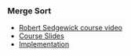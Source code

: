### Merge Sort
- [Robert Sedgewick course video](https://www.coursera.org/learn/algorithms-part1/lecture/ARWDq/mergesort)
- [Course Slides](https://www.coursera.org/learn/algorithms-part1/supplement/4E9fa/lecture-slides)
- [Implementation](https://github.com/vidhatha/Programming-Fundamentals/blob/master/Algorithms/mergesort.cpp)
